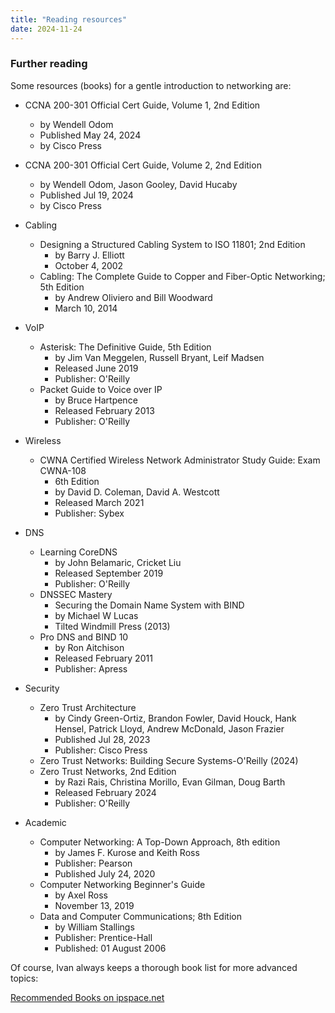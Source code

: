 ```yaml
---
title: "Reading resources"
date: 2024-11-24
---
```


### Further reading

Some resources (books) for a gentle introduction to networking are:

* CCNA 200-301 Official Cert Guide, Volume 1, 2nd Edition
  - by Wendell Odom
  - Published May 24, 2024
  - by Cisco Press
* CCNA 200-301 Official Cert Guide, Volume 2, 2nd Edition
  - by Wendell Odom, Jason Gooley, David Hucaby
  - Published Jul 19, 2024
  - by Cisco Press
* Cabling
  - Designing a Structured Cabling System to ISO 11801; 2nd Edition
    - by Barry J. Elliott
    - October 4, 2002
  - Cabling: The Complete Guide to Copper and Fiber-Optic Networking; 5th Edition
    - by Andrew Oliviero and Bill Woodward
    - March 10, 2014
* VoIP
  - Asterisk: The Definitive Guide, 5th Edition
    - by Jim Van Meggelen, Russell Bryant, Leif Madsen
    - Released June 2019
    - Publisher: O'Reilly
  - Packet Guide to Voice over IP
    - by Bruce Hartpence
    - Released February 2013
    - Publisher: O'Reilly
* Wireless
  - CWNA Certified Wireless Network Administrator Study Guide: Exam CWNA-108
    - 6th Edition
    - by David D. Coleman, David A. Westcott
    - Released March 2021
    - Publisher: Sybex

* DNS
  - Learning CoreDNS
    - by John Belamaric, Cricket Liu
    - Released September 2019
    - Publisher: O'Reilly
  - DNSSEC Mastery
    - Securing the Domain Name System with BIND
    - by Michael W Lucas
    - Tilted Windmill Press (2013)
  - Pro DNS and BIND 10
    - by Ron Aitchison
    - Released February 2011
    - Publisher: Apress
* Security  
  - Zero Trust Architecture
    - by Cindy Green-Ortiz, Brandon Fowler, David Houck, Hank Hensel, Patrick Lloyd, Andrew McDonald, Jason Frazier
    - Published Jul 28, 2023
    - Publisher: Cisco Press
  - Zero Trust Networks: Building Secure Systems-O'Reilly (2024)
  - Zero Trust Networks, 2nd Edition
    - by Razi Rais, Christina Morillo, Evan Gilman, Doug Barth
    - Released February 2024
    - Publisher: O'Reilly
* Academic
  - Computer Networking: A Top-Down Approach, 8th edition
    - by James F. Kurose and Keith Ross
    - Publisher: Pearson
    - Published July 24, 2020
  - Computer Networking Beginner's Guide
    - by Axel Ross
    - November 13, 2019
  - Data and Computer Communications; 8th Edition
    - by William Stallings
    - Publisher: Prentice-Hall
    - Published: 01 August 2006


Of course, Ivan always keeps a thorough book list for more advanced topics:

  [Recommended Books on ipspace.net](https://www.ipspace.net/Books)
